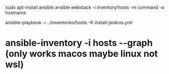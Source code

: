 

sudo apt-install ansible
ansible webstack -i inventory/hosts -m command -a hostname


ansible-playbook -i ../inventories/hosts -K install-jenkins.yml



# ansible-inventory -i hosts --graph  (only works macos maybe linux not wsl)